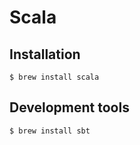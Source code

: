 # Scala

## Installation

```ShellSession
$ brew install scala
```

## Development tools

```ShellSession
$ brew install sbt
```
